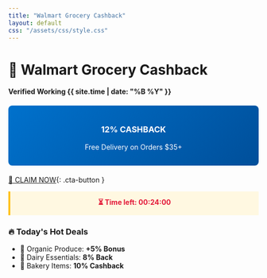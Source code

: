 ```yaml
---
title: "Walmart Grocery Cashback"
layout: default
css: "/assets/css/style.css"
---
```


# 🛒 Walmart Grocery Cashback  
**Verified Working {{ site.time | date: "%B %Y" }}**  

<div class="offer-banner">
<h3>12% CASHBACK</h3>
<p>Free Delivery on Orders $35+</p>
</div>

[🛒 CLAIM NOW](https://playabledownload.com/1802469?tid=GROCERY&utm_source=github&utm_medium=cashback){: .cta-button }

<div class="deal-countdown" style="color:#e31837;">
⏳ <strong>Time left:</strong> <span id="countdown">00:24:00</span>
</div>

### 🔥 Today's Hot Deals
- 🥑 Organic Produce: **+5% Bonus**  
- 🥛 Dairy Essentials: **8% Back**  
- 🍞 Bakery Items: **10% Cashback**  

<script>
// 24-Minute Countdown (Starting Red)
(function() {
  const endTime = new Date();
  endTime.setMinutes(endTime.getMinutes() + 24);
  
  function updateTimer() {
    const now = new Date();
    const diff = endTime - now;
    
    if (diff <= 0) {
      document.getElementById("countdown").textContent = "00:00:00";
      return;
    }
    
    const mins = Math.floor((diff % (1000 * 60 * 60)) / (1000 * 60));
    const secs = Math.floor((diff % (1000 * 60)) / 1000);
    
    document.getElementById("countdown").textContent = 
      `00:${mins.toString().padStart(2,'0')}:${secs.toString().padStart(2,'0')}`;
  }
  
  setInterval(updateTimer, 1000);
  updateTimer();
})();
</script>

<style>
:root {
  --walmart-blue: #0071cc;
  --walmart-yellow: #ffc220;
  --dark-blue: #004f9a;
}

.cta-button {
  display: block;
  background: var(--walmart-yellow);
  color: #000;
  text-align: center;
  padding: 12px 24px;
  border-radius: 50px;
  font-weight: bold;
  text-decoration: none;
  margin: 25px auto;
  width: 80%;
  box-shadow: 0 4px 8px rgba(0,0,0,0.1);
  transition: all 0.3s;
}

.cta-button:hover {
  transform: translateY(-2px);
  box-shadow: 0 6px 12px rgba(0,0,0,0.15);
}

.offer-banner {
  background: linear-gradient(135deg, var(--walmart-blue), var(--dark-blue));
  color: white;
  padding: 15px;
  border-radius: 8px;
  text-align: center;
  margin: 20px 0;
}

.deal-countdown {
  background: #fff8e1;
  padding: 12px;
  border-left: 4px solid var(--walmart-yellow);
  margin: 15px 0;
  text-align: center;
  font-weight: bold;
}
</style>
